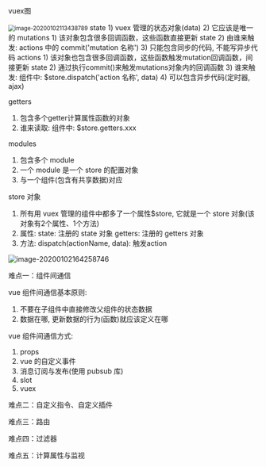 vuex图

<img src="C:\Users\Clare\AppData\Roaming\Typora\typora-user-images\image-20200102113438789.png" alt="image-20200102113438789" style="zoom:80%;" />
state
1) vuex 管理的状态对象(data)
2) 它应该是唯一的
mutations
1) 该对象包含很多回调函数，这些函数直接更新 state 
2) 由谁来触发: actions 中的 commit('mutation 名称')
3) 只能包含同步的代码, 不能写异步代码
actions
1) 该对象也包含很多回调函数，这些函数触发mutation回调函数，间接更新 state
2) 通过执行commit()来触发mutations对象内的回调函数
3) 谁来触发: 组件中: $store.dispatch('action 名称', data)
4) 可以包含异步代码(定时器, ajax)

getters
1) 包含多个getter计算属性函数的对象
2) 谁来读取: 组件中: $store.getters.xxx

modules
1) 包含多个 module
2) 一个 module 是一个 store 的配置对象
3) 与一个组件(包含有共享数据)对应

store 对象
1) 所有用 vuex 管理的组件中都多了一个属性$store, 它就是一个 store 对象(该对象有2个属性、1个方法)
2) 属性:
				state: 注册的 state 对象
				getters: 注册的 getters 对象
3) 方法:
				dispatch(actionName, data): 触发action

![image-20200102164258746](C:\Users\Clare\AppData\Roaming\Typora\typora-user-images\image-20200102164258746.png)



难点一：组件间通信

vue 组件间通信基本原则:
1) 不要在子组件中直接修改父组件的状态数据
2) 数据在哪, 更新数据的行为(函数)就应该定义在哪

vue 组件间通信方式:
1) props
2) vue 的自定义事件
3) 消息订阅与发布(使用 pubsub 库)
4) slot
5) vuex

难点二：自定义指令、自定义插件

难点三：路由

难点四：过滤器

难点五：计算属性与监视

